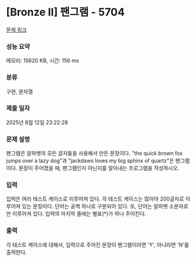 # [Bronze II] 팬그램 - 5704 

[문제 링크](https://www.acmicpc.net/problem/5704) 

### 성능 요약

메모리: 15620 KB, 시간: 156 ms

### 분류

구현, 문자열

### 제출 일자

2025년 8월 12일 23:22:28

### 문제 설명

<p>팬그램은 알파벳의 모든 글자들을 사용해서 만든 문장이다. "the quick brown fox jumps over a lazy dog"과 "jackdaws loves my big sphinx of quartz"은 팬그램이다. 문장이 주어졌을 때, 팬그램인지 아닌지를 알아내는 프로그램을 작성하시오.</p>

### 입력 

 <p>입력은 여러 테스트 케이스로 이루어져 있다. 각 테스트 케이스는 많아야 200글자로 이루어져 있는 문장이다. 단어는 공백 하나로 구분되어 있다. 또, 단어는 알파벳 소문자로만 이루어져 있다. 입력의 마지막 줄에는 별표(*)가 하나 주어진다.</p>

### 출력 

 <p>각 테스트 케이스에 대해서, 입력으로 주어진 문장이 팬그램이라면 'Y', 아니라면 'N'를 출력한다.</p>

